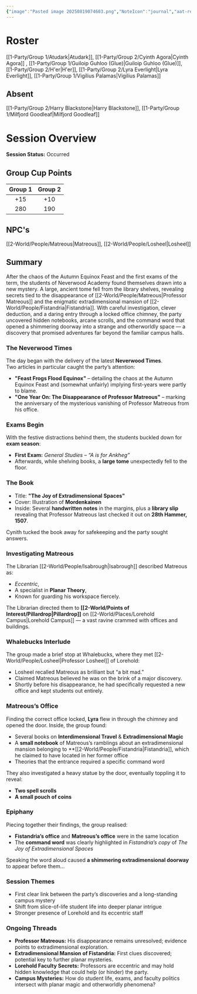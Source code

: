 ```yaml
---
{"image":"Pasted image 20250819074603.png","NoteIcon":"journal","aat-render-enabled":true,"fc-category":["Exams","Side Quest"],"fc-display-name":"The Missing Professor","sessionstatus":"Occurred","type":"Session Journal","sessionDate":"2025-08-09","players":6,"OneLiner":"Exams & Finding Matreous","timelines":["journal"],"tags":["journal","#Category/Journal"],"obsidianUIMode":"preview","sessionRoster":["[[1-Party/Group 1/Atudark.md|Atudark]]","[[1-Party/Group 2/Cyinth Agora.md|Cyinth Agora]]","[[1-Party/Group 1/Guiloip Guhloo (Glue).md|Guiloip Guhloo (Glue)]]","[[1-Party/Group 2/H'er.md|H'er]]","[[1-Party/Group 2/Lyra Everlight.md|Lyra Everlight]]","[[1-Party/Group 1/Vigilius Palamas.md|Vigilius Palamas]]"],"sessionAbsent":["[[1-Party/Group 2/Harry Blackstone.md|Harry Blackstone]]","[[1-Party/Group 1/Milfjord Goodleaf.md|Milfjord Goodleaf]]"],"sessionNPC":["[[2-World/People/Matreous.md|Matreous]]","[[2-World/People/Losheel.md|Losheel]]"],"dg-publish":true,"dg-path":"Session Journals/2025-08-09 - The Missing Professor.md","permalink":"/session-journals/2025-08-09-the-missing-professor/","dgPassFrontmatter":true,"updated":"2025-09-28T18:37:00.000+01:00"}
---
```



# Roster 


[[1-Party/Group 1/Atudark\|Atudark]], [[1-Party/Group 2/Cyinth Agora\|Cyinth Agora]] , [[1-Party/Group 1/Guiloip Guhloo (Glue)\|Guiloip Guhloo (Glue)]],  [[1-Party/Group 2/H'er\|H'er]],  [[1-Party/Group 2/Lyra Everlight\|Lyra Everlight]],  [[1-Party/Group 1/Vigilius Palamas\|Vigilius Palamas]]

## Absent

[[1-Party/Group 2/Harry Blackstone\|Harry Blackstone]], [[1-Party/Group 1/Milfjord Goodleaf\|Milfjord Goodleaf]]

# Session Overview

**Session Status:** Occurred

## Group Cup Points

| Group 1 | Group 2 |
| :-----: | :-----: |
|   +15   |   +10   |
|   280   |   190   |

## NPC's

[[2-World/People/Matreous\|Matreous]], [[2-World/People/Losheel\|Losheel]]

## Summary
After the chaos of the Autumn Equinox Feast and the first exams of the term, the students of Neverwood Academy found themselves drawn into a new mystery. A large, ancient tome fell from the library shelves, revealing secrets tied to the disappearance of [[2-World/People/Matreous\|Professor Matreous]] and the enigmatic extradimensional mansion of [[2-World/People/Fistandria\|Fistandria]]. With careful investigation, clever deduction, and a daring entry through a locked office chimney, the party uncovered hidden notebooks, arcane scrolls, and the command word that opened a shimmering doorway into a strange and otherworldly space — a discovery that promised adventures far beyond the familiar campus halls.

### The Neverwood Times

The day began with the delivery of the latest **Neverwood Times**.  
 Two articles in particular caught the party’s attention:

* **"Feast Frogs Flood Equinox"** – detailing the chaos at the Autumn Equinox Feast and (somewhat unfairly) implying first-years were partly to blame.  
* **"One Year On: The Disappearance of Professor Matreous"** – marking the anniversary of the mysterious vanishing of Professor Matreous from his office.

### Exams Begin

With the festive distractions behind them, the students buckled down for **exam season**:

* **First Exam:** *General Studies – “A is for Ankheg”*  
* Afterwards, while shelving books, a **large tome** unexpectedly fell to the floor.

### The Book

* Title: **"The Joy of Extradimensional Spaces"**  
* Cover: Illustration of **Mordenkainen**  
* Inside: Several **handwritten notes** in the margins, plus a **library slip** revealing that Professor Matreous last checked it out on **28th Hammer, 1507**.

Cynith tucked the book away for safekeeping and the party sought answers.

### Investigating Matreous

The Librarian [[2-World/People/Isabrough\|Isabrough]] described Matreous as:

* *Eccentric*,  
* A specialist in **Planar Theory**,  
* Known for guarding his workspace fiercely.

The Librarian directed them to **[[2-World/Points of Interest/Pillardrop\|Pillardrop]]** on [[2-World/Places/Lorehold Campus\|Lorehold Campus]] — a vast ravine crammed with offices and buildings.

### Whalebucks Interlude

The group made a brief stop at Whalebucks, where they met [[2-World/People/Losheel\|Professor Losheel]] of Lorehold:

* Losheel recalled Matreous as brilliant but “a bit mad.”  
* Claimed Matreous believed he was on the brink of a major discovery.  
* Shortly before his disappearance, he had specifically requested a new office and kept students out entirely.

### Matreous’s Office

Finding the correct office locked, **Lyra** flew in through the chimney and opened the door. Inside, the group found:

* Several books on **Interdimensional Travel** & **Extradimensional Magic**  
* A **small notebook** of Matreous’s ramblings about an extradimensional mansion belonging to **[[2-World/People/Fistandria\|Fistandria]], which he claimed to have located in her former office  
* Theories that the entrance required a specific command word 

They also investigated a heavy statue by the door, eventually toppling it to reveal:
* **Two spell scrolls**
* **A small pouch of coins**

### Epiphany

Piecing together their findings, the group realised:

* **Fistandria’s office** and **Matreous’s office** were in the same location  
* The **command word** was clearly highlighted in *Fistandria’s copy* of *The Joy of Extradimensional Spaces*

Speaking the word aloud caused **a shimmering extradimensional doorway** to appear before them…

### Session Themes

* First clear link between the party’s discoveries and a long-standing campus mystery  
* Shift from slice-of-life student life into deeper planar intrigue  
* Stronger presence of Lorehold and its eccentric staff

### Ongoing Threads

* **Professor Matreous:** His disappearance remains unresolved; evidence points to extradimensional exploration.  
* **Extradimensional Mansion of Fistandria:** First clues discovered; potential key to further planar mysteries.  
* **Lorehold Faculty Secrets:** Professors are eccentric and may hold hidden knowledge that could help (or hinder) the party.  
* **Campus Mysteries:** How do student life, exams, and faculty politics intersect with planar magic and otherworldly phenomena?